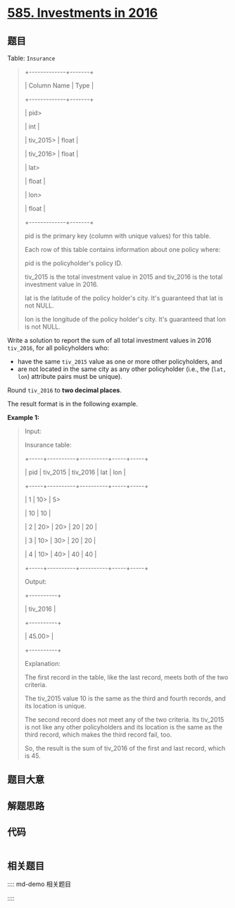 # [585. Investments in 2016](https://leetcode.com/problems/investments-in-2016/)

## 题目

Table: `Insurance`

> 
> 
> 
> 
> 
> +-------------+-------+
> 
> | Column Name | Type  |
> 
> +-------------+-------+
> 
> | pid> 
> > 
>  | int   |
> 
> | tiv_2015> 
> | float |
> 
> | tiv_2016> 
> | float |
> 
> | lat> 
> > 
>  | float |
> 
> | lon> 
> > 
>  | float |
> 
> +-------------+-------+
> 
> pid is the primary key (column with unique values) for this table.
> 
> Each row of this table contains information about one policy where:
> 
> pid is the policyholder's policy ID.
> 
> tiv_2015 is the total investment value in 2015 and tiv_2016 is the total investment value in 2016.
> 
> lat is the latitude of the policy holder's city. It's guaranteed that lat is not NULL.
> 
> lon is the longitude of the policy holder's city. It's guaranteed that lon is not NULL.
> 
> 



Write a solution to report the sum of all total investment values in 2016
`tiv_2016`, for all policyholders who:

  * have the same `tiv_2015` value as one or more other policyholders, and
  * are not located in the same city as any other policyholder (i.e., the (`lat, lon`) attribute pairs must be unique).

Round `tiv_2016` to **two decimal places**.

The result format is in the following example.



**Example 1:**

> Input: 
> 
> Insurance table:
> 
> +-----+----------+----------+-----+-----+
> 
> | pid | tiv_2015 | tiv_2016 | lat | lon |
> 
> +-----+----------+----------+-----+-----+
> 
> | 1   | 10> 
>    | 5> 
> > 
> | 10  | 10  |
> 
> | 2   | 20> 
>    | 20> 
>    | 20  | 20  |
> 
> | 3   | 10> 
>    | 30> 
>    | 20  | 20  |
> 
> | 4   | 10> 
>    | 40> 
>    | 40  | 40  |
> 
> +-----+----------+----------+-----+-----+
> 
> Output: 
> 
> +----------+
> 
> | tiv_2016 |
> 
> +----------+
> 
> | 45.00> 
> |
> 
> +----------+
> 
> Explanation: 
> 
> The first record in the table, like the last record, meets both of the two criteria.
> 
> The tiv_2015 value 10 is the same as the third and fourth records, and its location is unique.
> 
> 
> 
> The second record does not meet any of the two criteria. Its tiv_2015 is not like any other policyholders and its location is the same as the third record, which makes the third record fail, too.
> 
> So, the result is the sum of tiv_2016 of the first and last record, which is 45.
> 
> 


## 题目大意

## 解题思路

## 代码

```javascript

```

## 相关题目

:::: md-demo 相关题目

::::
